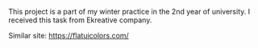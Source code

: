 This project is a part of my winter practice in the 2nd year of university. I received this task from Ekreative company.

Similar site: https://flatuicolors.com/

